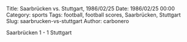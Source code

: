 Title: Saarbrücken vs. Stuttgart, 1986/02/25
Date: 1986/02/25 00:00
Category: sports
Tags: football, football scores, Saarbrücken, Stuttgart
Slug: saarbrucken-vs-stuttgart
Author: carbonero


Saarbrücken 1 - 1 Stuttgart
